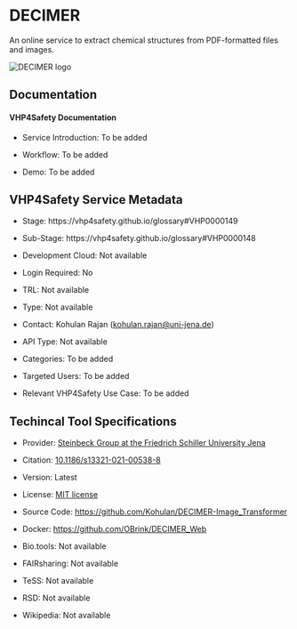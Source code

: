 # DECIMER

<!--- This file is autogenerated. Edit decimer.json to make changes in this page. --->

An online service to extract chemical structures from PDF-formatted files and images.

![DECIMER logo](https://raw.githubusercontent.com/VHP4Safety/cloud/main/docs/service/decimer.png)

## Documentation

#### VHP4Safety Documentation

* Service Introduction: To be added

* Workflow: To be added

* Demo: To be added

<h4 id='tess-widget-materials-header'></h4>

<div id='tess-widget-materials-list' class='tess-widget tess-widget-list'></div>
<script>
  function initTeSSWidgets() {
    var query = 'decimer';
    if (query.trim() != '') {
      TessWidget.Materials(document.getElementById('tess-widget-materials-list'),
                           'SimpleList',
                           {
                             opts: {
                               enableSearch: false
                             },
                             params: {
                               pageSize: 5,
                               q: query
                             }
                           });
      document.getElementById('tess-widget-materials-header').innerHTML = 'Documentation from ELIXIR TeSS'
    }
}
</script>
<script async='' defer='' src='https://elixirtess.github.io/TeSS_widgets/components/js/tess-widget-standalone.js' onload='initTeSSWidgets()'></script>

## VHP4Safety Service Metadata

* Stage: https:&#x2F;&#x2F;vhp4safety.github.io&#x2F;glossary#VHP0000149

* Sub-Stage: https:&#x2F;&#x2F;vhp4safety.github.io&#x2F;glossary#VHP0000148

* Development Cloud: Not available

* Login Required: No

* TRL: Not available

* Type: Not available

* Contact: Kohulan Rajan (kohulan.rajan@uni-jena.de)

* API Type: Not available

* Categories: To be added

* Targeted Users: To be added

* Relevant VHP4Safety Use Case: To be added

## Techincal Tool Specifications

* Provider: [Steinbeck Group at the Friedrich Schiller University Jena](https:&#x2F;&#x2F;cheminf.uni-jena.de&#x2F;research&#x2F;deep-learning&#x2F;)

* Citation: [10.1186&#x2F;s13321-021-00538-8](https://doi.org/10.1186&#x2F;s13321-021-00538-8)

* Version: Latest

* License: [MIT license](https:&#x2F;&#x2F;github.com&#x2F;Kohulan&#x2F;DECIMER-Image_Transformer&#x2F;blob&#x2F;master&#x2F;LICENSE)

* Source Code: [https:&#x2F;&#x2F;github.com&#x2F;Kohulan&#x2F;DECIMER-Image_Transformer](https:&#x2F;&#x2F;github.com&#x2F;Kohulan&#x2F;DECIMER-Image_Transformer)

* Docker: [https:&#x2F;&#x2F;github.com&#x2F;OBrink&#x2F;DECIMER_Web](https:&#x2F;&#x2F;github.com&#x2F;OBrink&#x2F;DECIMER_Web)

* Bio.tools: Not available

* FAIRsharing: Not available

* TeSS: Not available

* RSD: Not available

* Wikipedia: Not available

<script type="application/ld+json">
  {
    "@context": "https://schema.org/",
    "@type": "SoftwareApplication",
    "http://purl.org/dc/terms/conformsTo": {
      "@type": "CreativeWork", "@id": "https://bioschemas.org/profiles/ComputationalTool/1.0-RELEASE"
    },
    "@id" : "https://vhp4safety.github.io/cloud/service/decimer",
    "name": "DECIMER",
    "description": "An online service to extract chemical structures from PDF-formatted files and images.",
    "url": "https:&#x2F;&#x2F;decimer.ai&#x2F;"
  }
</script>

